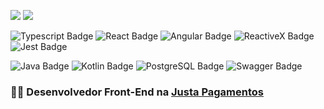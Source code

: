 <a href="https://www.linkedin.com/in/hugobrancowb/"><img src="https://img.shields.io/badge/-hugobrancowb-blue?style=flat-square&logo=Linkedin&logoColor=white"></a>
<a href="https://www.twitter.com/hugobranco"><img src="https://img.shields.io/badge/-@hugobranco-1DA1F2?style=flat-square&logo=twitter&logoColor=white"></a>

![Typescript Badge](https://img.shields.io/badge/-TypeScript-007ACC?style=flat-square&logo=typescript&logoColor=white)
![React Badge](https://img.shields.io/badge/-React-61DAFB?style=flat-square&logo=react&logoColor=black)
![Angular Badge](https://img.shields.io/badge/-Angular-DD0031?style=flat-square&logo=angular&logoColor=white)
![ReactiveX Badge](https://img.shields.io/badge/-ReactiveX-B7178C?style=flat-square&logo=reactivex&logoColor=white)
![Jest Badge](https://img.shields.io/badge/-Jest-C21325?style=flat-square&logo=jest&logoColor=white)

![Java Badge](https://img.shields.io/badge/-Java-007396?style=flat-square&logo=java&logoColor=white)
![Kotlin Badge](https://img.shields.io/badge/-Kotlin-0095D5?style=flat-square&logo=kotlin&logoColor=white)
![PostgreSQL Badge](https://img.shields.io/badge/-PostgreSQL-336791?style=flat-square&logo=postgresql&logoColor=white)
![Swagger Badge](https://img.shields.io/badge/-Swagger-85EA2D?style=flat-square&logo=swagger&logoColor=black)

### :man_technologist: Desenvolvedor Front-End na [Justa Pagamentos](https://www.justa.com.vc/)
